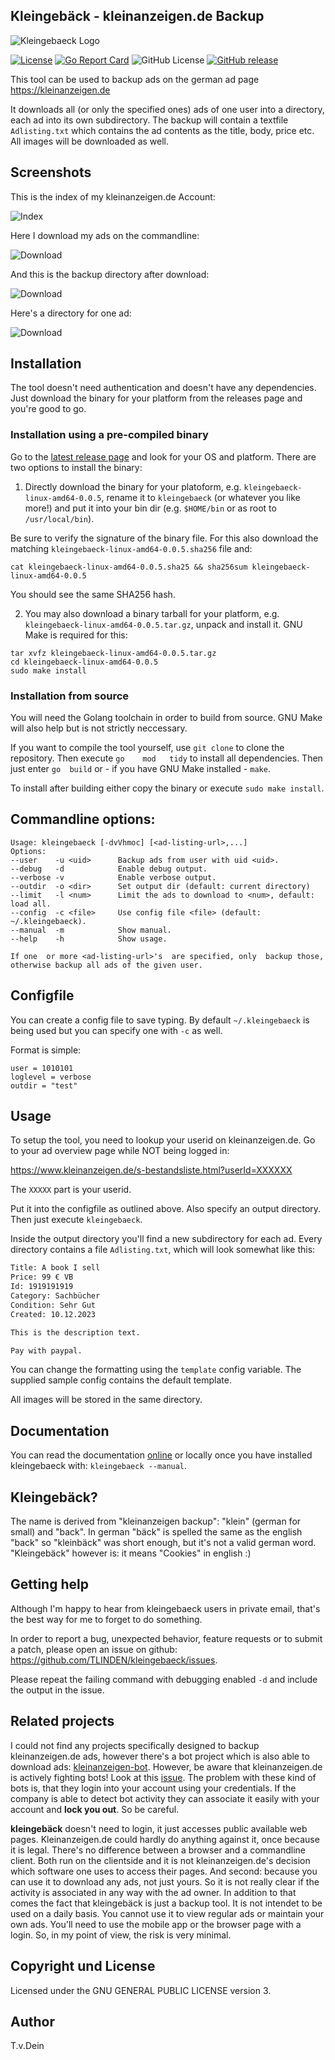 ## Kleingebäck - kleinanzeigen.de Backup

![Kleingebaeck Logo](https://github.com/TLINDEN/kleingebaeck/blob/main/.github/assets/kleingebaecklogo-small.png)

[![License](https://img.shields.io/badge/license-GPL-blue.svg)](https://github.com/tlinden/kleingebaeck/blob/master/LICENSE)
[![Go Report Card](https://goreportcard.com/badge/github.com/tlinden/kleingebaeck)](https://goreportcard.com/report/github.com/tlinden/kleingebaeck) 
![GitHub License](https://img.shields.io/github/license/tlinden/kleingebaeck)
[![GitHub release](https://img.shields.io/github/v/release/tlinden/kleingebaeck?color=%2300a719)](https://github.com/TLINDEN/kleingebaeck/releases/latest)


This tool can be used to backup ads on the german ad page https://kleinanzeigen.de

It downloads all (or  only the specified ones) ads of  one user into a
directory, each ad into its own subdirectory. The backup will contain
a textfile `Adlisting.txt` which contains the ad contents as the
title, body, price etc. All images will be downloaded as well.

## Screenshots

This is the index of my kleinanzeigen.de Account:

![Index](https://github.com/TLINDEN/kleingebaeck/blob/main/.github/assets/kleinanzeigen-index.png)

Here I download my ads on the commandline:

![Download](https://github.com/TLINDEN/kleingebaeck/blob/main/.github/assets/kleinanzeigen-download.png)

And this is the backup directory after download:

![Download](https://github.com/TLINDEN/kleingebaeck/blob/main/.github/assets/kleinanzeigen-backup.png)

Here's a directory for one ad:

![Download](https://github.com/TLINDEN/kleingebaeck/blob/main/.github/assets/kleinanzeigen-ad.png)

## Installation

The   tool  doesn't   need   authentication  and   doesn't  have   any
dependencies.  Just  download the  binary for  your platform  from the
releases page and you're good to go.

### Installation using a pre-compiled binary

Go            to             the            [latest            release
page](https://github.com/TLINDEN/kleingebaeck/releases/latest)     and
look for your OS and platform. There are two options to install the binary:

1.    Directly   download    the    binary    for   your    platoform,
   e.g. `kleingebaeck-linux-amd64-0.0.5`, rename  it to `kleingebaeck`
   (or  whatever  you  like  more!)  and put  it  into  your  bin  dir
   (e.g. `$HOME/bin` or as root to `/usr/local/bin`).

Be sure to verify the signature of the binary file. For this also download the matching `kleingebaeck-linux-amd64-0.0.5.sha256` file and:

```shell
cat kleingebaeck-linux-amd64-0.0.5.sha25 && sha256sum kleingebaeck-linux-amd64-0.0.5
```
You should see the same SHA256 hash.

2.  You  may  also  download  a  binary  tarball  for  your  platform,
   e.g.  `kleingebaeck-linux-amd64-0.0.5.tar.gz`,  unpack and  install
   it. GNU Make is required for this:
   
```shell
tar xvfz kleingebaeck-linux-amd64-0.0.5.tar.gz
cd kleingebaeck-linux-amd64-0.0.5
sudo make install
```

### Installation from source

You will need the Golang toolchain  in order to build from source. GNU
Make will also help but is not strictly neccessary.

If you want to compile the tool yourself, use `git clone` to clone the
repository.   Then   execute   `go    mod   tidy`   to   install   all
dependencies. Then  just enter `go  build` or -  if you have  GNU Make
installed - `make`.

To install after building either copy the binary or execute `sudo make install`.

## Commandline options:

```
Usage: kleingebaeck [-dvVhmoc] [<ad-listing-url>,...]
Options:
--user    -u <uid>      Backup ads from user with uid <uid>.
--debug   -d            Enable debug output.
--verbose -v            Enable verbose output.
--outdir  -o <dir>      Set output dir (default: current directory)
--limit   -l <num>      Limit the ads to download to <num>, default: load all.
--config  -c <file>     Use config file <file> (default: ~/.kleingebaeck).
--manual  -m            Show manual.
--help    -h            Show usage.

If one  or more <ad-listing-url>'s  are specified, only  backup those,
otherwise backup all ads of the given user.
```

## Configfile

You can create a config file to save typing. By default
`~/.kleingebaeck` is being used but you can specify one with
`-c` as well.

Format is simple:

```
user = 1010101
loglevel = verbose
outdir = "test"
```

## Usage

To setup the tool, you need to lookup your userid on
kleinanzeigen.de. Go to your ad overview page while NOT being logged
in:

https://www.kleinanzeigen.de/s-bestandsliste.html?userId=XXXXXX

The `XXXXX` part is your userid.

Put it into the configfile as outlined above. Also specify an output
directory. Then just execute `kleingebaeck`.

Inside the output directory you'll find a new subdirectory for each
ad. Every directory contains a file `Adlisting.txt`, which will look
somewhat like this:

```default
Title: A book I sell
Price: 99 € VB
Id: 1919191919
Category: Sachbücher
Condition: Sehr Gut
Created: 10.12.2023

This is the description text.

Pay with paypal.
```

You can change the formatting using the `template` config
variable. The supplied sample config contains the default template.

All images will be stored in the same directory.

## Documentation

You can read the documentation [online](https://github.com/TLINDEN/kleingebaeck/blob/main/kleingebaeck.pod) or locally once you have installed kleingebaeck with: `kleingebaeck --manual`.

## Kleingebäck?

The name is derived from "kleinanzeigen backup": "klein" (german for
small) and "back". In german "bäck" is spelled the same as the english
"back" so "kleinbäck" was short enough, but it's not a valid german
word. "Kleingebäck" however is: it means "Cookies" in english :)

## Getting help

Although I'm happy  to hear from kleingebaeck users  in private email,
that's the best way for me to forget to do something.

In order to report a bug,  unexpected behavior, feature requests or to
submit    a    patch,    please    open   an    issue    on    github:
https://github.com/TLINDEN/kleingebaeck/issues.

Please repeat the failing command with debugging enabled `-d` and
include the output in the issue.

## Related projects

I could not find any projects specifically designed to backup
kleinanzeigen.de ads, however there's a bot project which is also able
to download ads:
[kleinanzeigen-bot](https://github.com/Second-Hand-Friends/kleinanzeigen-bot/). However,
be aware that kleinanzeigen.de is actively fighting bots! Look at this
[issue](https://github.com/Second-Hand-Friends/kleinanzeigen-bot/issues/219). The
problem with these kind of bots is, that they login into your account
using your credentials. If the company is able to detect bot activity
they can associate it easily with your account and **lock you
out**. So be careful.

**kleingebäck** doesn't need to login, it just accesses public
available web pages. Kleinanzeigen.de could hardly do anything against
it, once because it is legal. There's no difference between a browser
and a commandline client. Both run on the clientside and it is not
kleinanzeigen.de's decision which software one uses to access their
pages. And second: because you can use it to download any ads, not
just yours. So it is not really clear if the activity is associated in
any way with the ad owner. In addition to that comes the fact that
kleingebäck is just a backup tool. It is not intendet to be used on a
daily basis. You cannot use it to view regular ads or maintain your
own ads. You'll need to use the mobile app or the browser page with a
login. So, in my point of view, the risk is very minimal.

## Copyright und License

Licensed under the GNU GENERAL PUBLIC LICENSE version 3.

## Author

T.v.Dein <tom AT vondein DOT org>

